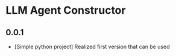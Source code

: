 # LLM Agent Constructor

## 0.0.1
- [Simple python project] Realized first version that can be used
